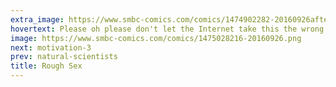 ```yaml
---
extra_image: https://www.smbc-comics.com/comics/1474902282-20160926after.png
hovertext: Please oh please don't let the Internet take this the wrong way.
image: https://www.smbc-comics.com/comics/1475028216-20160926.png
next: motivation-3
prev: natural-scientists
title: Rough Sex
---
```

